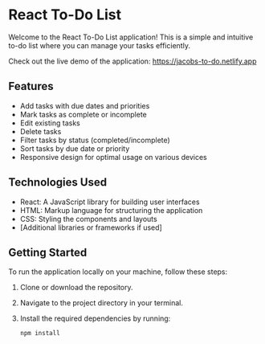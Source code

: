 # React To-Do List

Welcome to the React To-Do List application! This is a simple and intuitive to-do list where you can manage your tasks efficiently.

Check out the live demo of the application: https://jacobs-to-do.netlify.app

## Features

- Add tasks with due dates and priorities
- Mark tasks as complete or incomplete
- Edit existing tasks
- Delete tasks
- Filter tasks by status (completed/incomplete)
- Sort tasks by due date or priority
- Responsive design for optimal usage on various devices

## Technologies Used

- React: A JavaScript library for building user interfaces
- HTML: Markup language for structuring the application
- CSS: Styling the components and layouts
- [Additional libraries or frameworks if used]

## Getting Started

To run the application locally on your machine, follow these steps:

1. Clone or download the repository.
2. Navigate to the project directory in your terminal.
3. Install the required dependencies by running:

   ```bash
   npm install
